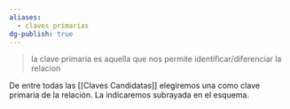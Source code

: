 ```yaml
---
aliases:
  - claves primarias
dg-publish: true
---
```

>la clave primaria es aquella que nos permite identificar/diferenciar la relacion


De entre todas las [[Claves Candidatas]] elegiremos una como clave primaria de la relación. La indicaremos subrayada en el esquema.